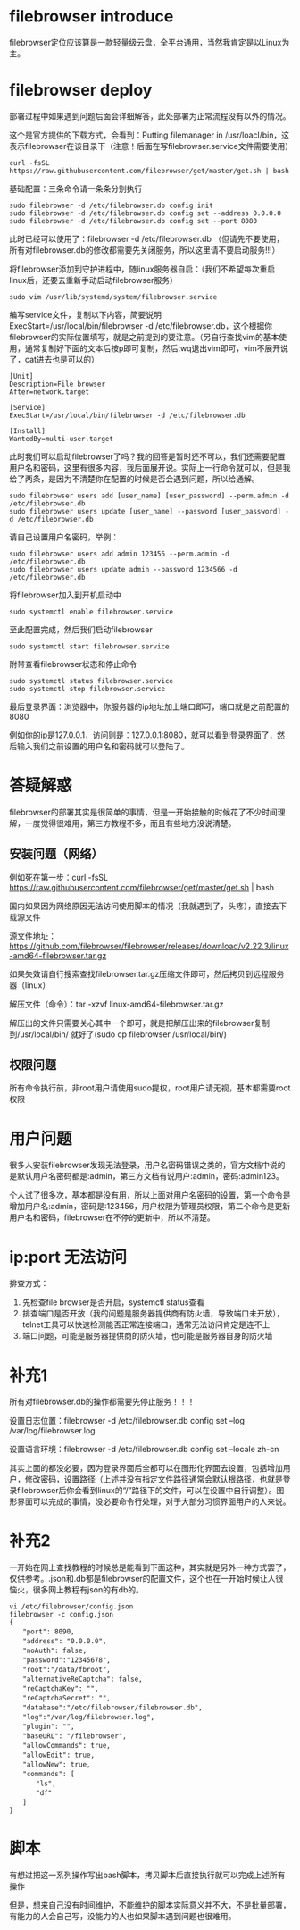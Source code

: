 # filebrowser introduce
filebrowser定位应该算是一款轻量级云盘，全平台通用，当然我肯定是以Linux为主。

# filebrowser deploy
部署过程中如果遇到问题后面会详细解答，此处部署为正常流程没有以外的情况。

这个是官方提供的下载方式，会看到：Putting filemanager in /usr/loacl/bin，这表示filebrowser在该目录下（注意！后面在写filebrowser.service文件需要使用）
```
curl -fsSL https://raw.githubusercontent.com/filebrowser/get/master/get.sh | bash
```

基础配置：三条命令请一条条分别执行
```
sudo filebrowser -d /etc/filebrowser.db config init
sudo filebrowser -d /etc/filebrowser.db config set --address 0.0.0.0
sudo filebrowser -d /etc/filebrowser.db config set --port 8080
```

此时已经可以使用了：filebrowser -d /etc/filebrowser.db （但请先不要使用，所有对filebrowser.db的修改都需要先关闭服务，所以这里请不要启动服务!!!）

将filebrowser添加到守护进程中，随linux服务器自启：（我们不希望每次重启linux后，还要去重新手动启动filebrowser服务）
```
sudo vim /usr/lib/systemd/system/filebrowser.service
```

编写service文件，复制以下内容，简要说明ExecStart=/usr/local/bin/filebrowser -d /etc/filebrowser.db，这个根据你filebrowser的实际位置填写，就是之前提到的要注意。（另自行查找vim的基本使用，通常复制好下面的文本后按p即可复制，然后:wq退出vim即可，vim不展开说了，cat进去也是可以的）
```
[Unit]
Description=File browser
After=network.target

[Service]
ExecStart=/usr/local/bin/filebrowser -d /etc/filebrowser.db

[Install]
WantedBy=multi-user.target
```

此时我们可以启动filebrowser了吗？我的回答是暂时还不可以，我们还需要配置用户名和密码，这里有很多内容，我后面展开说。实际上一行命令就可以，但是我给了两条，是因为不清楚你在配置的时候是否会遇到问题，所以给通解。
```
sudo filebrowser users add [user_name] [user_password] --perm.admin -d /etc/filebrowser.db
sudo filebrowser users update [user_name] --password [user_password] -d /etc/filebrowser.db
```
请自己设置用户名密码，举例：
```
sudo filebrowser users add admin 123456 --perm.admin -d /etc/filebrowser.db
sudo filebrowser users update admin --password 1234566 -d /etc/filebrowser.db
```

将filebrowser加入到开机启动中
```
sudo systemctl enable filebrowser.service
```

至此配置完成，然后我们启动filebrowser
```
sudo systemctl start filebrowser.service
```

附带查看filebrowser状态和停止命令
```
sudo systemctl status filebrowser.service
sudo systemctl stop filebrowser.service
```

最后登录界面：浏览器中，你服务器的ip地址加上端口即可，端口就是之前配置的8080

例如你的ip是127.0.0.1，访问则是：127.0.0.1:8080，就可以看到登录界面了，然后输入我们之前设置的用户名和密码就可以登陆了。

# 答疑解惑

filebrowser的部署其实是很简单的事情，但是一开始接触的时候花了不少时间理解，一度觉得很难用，第三方教程不多，而且有些地方没说清楚。

## 安装问题（网络）
例如死在第一步：curl -fsSL https://raw.githubusercontent.com/filebrowser/get/master/get.sh | bash

国内如果因为网络原因无法访问使用脚本的情况（我就遇到了，头疼），直接去下载源文件

源文件地址：https://github.com/filebrowser/filebrowser/releases/download/v2.22.3/linux-amd64-filebrowser.tar.gz

如果失效请自行搜索查找filebrowser.tar.gz压缩文件即可，然后拷贝到远程服务器（linux）

解压文件（命令）：tar -xzvf linux-amd64-filebrowser.tar.gz

解压出的文件只需要关心其中一个即可，就是把解压出来的filebrowser复制到/usr/local/bin/ 就好了(sudo cp filebrowser /usr/local/bin/)

## 权限问题
所有命令执行前，非root用户请使用sudo提权，root用户请无视，基本都需要root权限

# 用户问题
很多人安装filebrowser发现无法登录，用户名密码错误之类的，官方文档中说的是默认用户名密码都是:admin，第三方文档有说用户:admin，密码:admin123。

个人试了很多次，基本都是没有用，所以上面对用户名密码的设置，第一个命令是增加用户名:admin，密码是:123456，用户权限为管理员权限，第二个命令是更新用户名和密码，filebrowser在不停的更新中，所以不清楚。

# ip:port 无法访问
排查方式：
1. 先检查file browser是否开启，systemctl status查看
2. 排查端口是否开放（我的问题是服务器提供商有防火墙，导致端口未开放），telnet工具可以快速检测能否正常连接端口，通常无法访问肯定是连不上
3. 端口问题，可能是服务器提供商的防火墙，也可能是服务器自身的防火墙


# 补充1
所有对filebrowser.db的操作都需要先停止服务！！！

设置日志位置：filebrowser -d /etc/filebrowser.db config set –log /var/log/filebrowser.log

设置语言环境：filebrowser -d /etc/filebrowser.db config set –locale zh-cn

其实上面的都没必要，因为登录界面后全都可以在图形化界面去设置，包括增加用户，修改密码，设置路径（上述并没有指定文件路径通常会默认根路径，也就是登录filebrowser后你会看到linux的“/”路径下的文件，可以在设置中自行调整）。图形界面可以完成的事情，没必要命令行处理，对于大部分习惯界面用户的人来说。

# 补充2
一开始在网上查找教程的时候总是能看到下面这种，其实就是另外一种方式罢了，仅供参考。.json和.db都是filebrowser的配置文件，这个也在一开始时候让人很恼火，很多网上教程有json的有db的。
```
vi /etc/filebrowser/config.json
filebrowser -c config.json
{
　　"port": 8090,
　　"address": "0.0.0.0",
　　"noAuth": false,
　　"password":"12345678",
　　"root":"/data/fbroot",
　　"alternativeReCaptcha": false,
　　"reCaptchaKey": "",
　　"reCaptchaSecret": "",
　　"database":"/etc/filebrowser/filebrowser.db",
　　"log":"/var/log/filebrowser.log",
　　"plugin": "",
　　"baseURL": "/filebrowser",
　　"allowCommands": true,
　　"allowEdit": true,
　　"allowNew": true,
　　"commands": [
　　　　"ls",
　　　　"df"
　　]
}
```

# 脚本
有想过把这一系列操作写出bash脚本，拷贝脚本后直接执行就可以完成上述所有操作

但是，想来自己没有时间维护，不能维护的脚本实际意义并不大，不是批量部署，有能力的人会自己写，没能力的人也如果脚本遇到问题也很难用。

